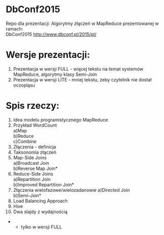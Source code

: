 # DbConf2015
Repo dla prezentacji: Algorytmy złączeń w MapReduce prezentowanej w ramach:  
DbConf2015 http://www.dbconf.pl/2015/pl/

# Wersje prezentacji:
1. Prezentacja w wersji FULL - więcej tekstu na temat systemów MapReduce, algorytmy klasy Semi-Join  
2. Prezentacja w wersji LITE - mniej tekstu, żeby czytelnik nie dostał oczopląsu

# Spis rzeczy:
1. Idea modelu programistycznego MapReduce  
2. Przykład WordCount  
	a)Map  
	b)Reduce  
	c)Combine  
3. Złączenia - definicja  
4. Taksonomia złączeń  
5. Map-Side Joins  
	a)Broadcast Join  
	b)Reverse Map Join*  
6. Reduce-Side Joins  
	a)Repartition Join  
	b)Improved Repartition Join*  
7. Złączenia wielofazowe/wielozadanowie
	a)Directed Join  
	b)Semi-Join*  
8. Load Balancing Approach  
9. Hive  
10. Dwa slajdy z wydajnością  

* - tylko w wersji FULL